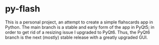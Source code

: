 # py-flash
This is a personal project, an attempt to create a simple flahscards app in Python.
The main branch is a stable and early form of the app in PyQt5; in order to get rid of a resizing issue I upgraded to PyQt6. Thus, the PyQt6 branch is the next (mostly) stable release with a greatly upgraded GUI. 
